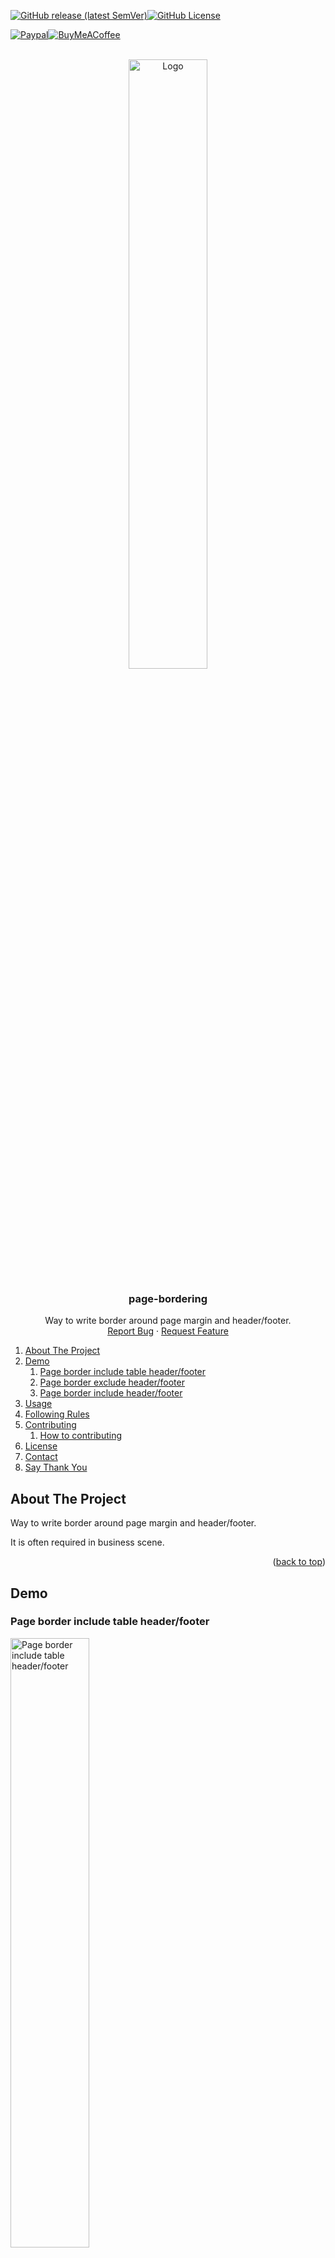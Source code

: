 <a name="readme-top"></a>

<!-- Project Shields -->

[![GitHub release (latest SemVer)][release-shield]][release-url][![GitHub License][license-shield]][license-url]

[![Paypal][Paypal-shield]][Paypal-url][![BuyMeACoffee][BuyMeACoffee-sheild]][BuyMeACoffee-url]

<!-- Project Logo -->
<br />
<div align="center">
  <a href="https://github.com/Shumpei-Tanaka/typst-page-bordering">
    <img src="assets/page-bordering-example-table-header-footer.png" alt="Logo" width="50%" height="50%">
  </a>

  <h3 align="center">page-bordering</h3>

  <p align="center">
    Way to write border around page margin and header/footer.
    <br />
    <a href="https://github.com/Shumpei-Tanaka/typst-page-bordering/issues">Report Bug</a>
    ·
    <a href="https://github.com/Shumpei-Tanaka/typst-page-bordering/issues">Request Feature</a>
  </p>
</div>

<!-- Table of Contents -->

1. [About The Project](#about-the-project)
2. [Demo](#demo)
    1. [Page border include table header/footer](#page-border-include-table-headerfooter)
    2. [Page border exclude header/footer](#page-border-exclude-headerfooter)
    3. [Page border include header/footer](#page-border-include-headerfooter)
3. [Usage](#usage)
4. [Following Rules](#following-rules)
5. [Contributing](#contributing)
    1. [How to contributing](#how-to-contributing)
6. [License](#license)
7. [Contact](#contact)
8. [Say Thank You](#say-thank-you)

## About The Project

Way to write border around page margin and header/footer.

It is often required in business scene.

<p align="right">(<a href="#readme-top">back to top</a>)</p>

## Demo

### Page border include table header/footer

<img src="assets/page-bordering-example-table-header-footer.png" alt="Page border include table header/footer" width="50%" height="50%">

### Page border exclude header/footer

<img src="assets/page-bordering-example-normal-header-footer.png" alt="Page border exclude header/footer" width="50%" height="50%">

### Page border include header/footer

<img src="assets/page-bordering-example-normal-header-footer-border.png" alt="Page border include header/footer" width="50%" height="50%">

<p align="right">(<a href="#readme-top">back to top</a>)</p>

## Usage

This package provide a function: `page-bordering`.

import / setting script is shown below.

```
#import "@preview/page-bordering:1.0.0": page-bordering
#show: page-bordering.with(
  page-args: (
    margin: (left: 30pt, right: 30pt, top: 60pt, bottom: 60pt),
  ),
  expand: 15pt,
  space-top: 15pt,
  space-bottom: 15pt,
  strokeHeader: none,
  strokeFooter: none,
  header: "",
  footer: "",
)
```

`page-args` is passed in `page()` function.

`page-args.margin` must to be dictionary include 4 direction.

`header` and `footer` is called outside of `page()`.

You can define like `#let header = [element]`, `#let header = {calls}`.

`strokeHeader` and `strokeFooter` is used to config stroke border around header/footer.

`margin`, `space-top`, `space-bottom` and `expand` works like below.

![page-bordering-show-setting](assets/page-bordering-show-setting.png)

<p align="right">(<a href="#readme-top">back to top</a>)</p>

## Following Rules

This repository follows below rules.

-   [Github-Flow][github-flow-url]
-   [Semantic Versioning][semver-url]

<p align="right">(<a href="#readme-top">back to top</a>)</p>

## Contributing

Any contributions you make are **greatly appreciated**.

If you have a suggestion that would make this better, please fork the repo and create a pull request. You can also simply open an issue with the tag "enhancement".
Don't forget to give the project a star! Thanks!

### How to contributing

1. Fork the Project
2. Create your Feature Branch (`git checkout -b AmazingFeature`)
3. Commit your Changes (`git commit -m 'Add some AmazingFeature'`)
4. Push to the Branch (`git push origin AmazingFeature`)
5. Open a Pull Request

<p align="right">(<a href="#readme-top">back to top</a>)</p>

## License

The source code is licensed MIT. See [LICENSE][license-url].

<p align="right">(<a href="#readme-top">back to top</a>)</p>

## Contact

-   Shumpei-Tanaka
    -   s6.tanaka.pub@gmail.com
    -   [S6T5: My Homepage][s6t5-url]

<p align="right">(<a href="#readme-top">back to top</a>)</p>

## Say Thank You

If my works feels you helpful, I would be happy to have your support for me :D

links are below.

-   [https://www.paypal.me/s6tanaka][Paypal-url]
-   [https://www.buymeacoffee.com/s6tanaka][BuyMeACoffee-url]

[![Paypal][Paypal-shield]][Paypal-url][![BuyMeACoffee][BuyMeACoffee-sheild]][BuyMeACoffee-url]

<p align="right">(<a href="#readme-top">back to top</a>)</p>

<!-- Markdown Links & Images -->

[release-shield]: https://img.shields.io/github/v/release/Shumpei-Tanaka/typst-page-bordering?style=flat-square&sort=semver
[release-url]: https://github.com/Shumpei-Tanaka/typst-page-bordering/releases/latest
[license-shield]: https://img.shields.io/github/license/Shumpei-Tanaka/typst-page-bordering?flat-square
[license-url]: /LICENSE
[contributors-shield]: https://img.shields.io/github/contributors/Shumpei-Tanaka/typst-page-bordering.svg?style=flat-square
[contributors-url]: https://github.com/Shumpei-Tanaka/typst-page-bordering/graphs/contributors
[forks-shield]: https://img.shields.io/github/forks/Shumpei-Tanaka/typst-page-bordering.svg?style=flat-square
[forks-url]: https://github.com/Shumpei-Tanaka/typst-page-bordering/network/members
[stars-shield]: https://img.shields.io/github/stars/Shumpei-Tanaka/typst-page-bordering.svg?style=flat-square
[stars-url]: https://github.com/Shumpei-Tanaka/typst-page-bordering/stargazers
[issues-shield]: https://img.shields.io/github/issues/Shumpei-Tanaka/typst-page-bordering.svg?style=flat-square
[issues-url]: https://github.com/Shumpei-Tanaka/typst-page-bordering/issues
[Paypal-shield]: https://img.shields.io/badge/paypal.me-s6tanaka-white?style=flat-square&logo=paypal
[Paypal-url]: https://paypal.me/s6tanaka
[BuyMeACoffee-sheild]: https://img.shields.io/badge/buy_me_a_coffee-s6tanaka-white?style=flat-square&logo=buymeacoffee&logocolor=#FFDD00
[BuyMeACoffee-url]: https://www.buymeacoffee.com/s6tanaka
[github-flow-url]: https://docs.github.com/en/get-started/quickstart/github-flow
[semver-url]: https://semver.org/
[s6t5-url]: https://shumpei-tanaka.github.io/
